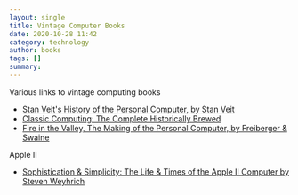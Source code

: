 ```yaml
---
layout: single
title: Vintage Computer Books 
date: 2020-10-28 11:42
category: technology 
author: books 
tags: []
summary: 
---
```


Various links to vintage computing books

- [Stan Veit's History of the Personal Computer, by Stan Veit](http://www.amazon.com/gp/product/1566640237)
- [Classic Computing: The Complete Historically Brewed](https://www.amazon.com/Complete-Historically-Brewed-David-Greelish/dp/0615538126)
- [Fire in the Valley, The Making of the Personal Computer, by Freiberger & Swaine](http://www.amazon.com/gp/product/0071358927)

Apple II

- [Sophistication & Simplicity: The Life & Times of the Apple II Computer by Steven Weyhrich](http://www.amazon.com/Sophistication-Simplicity-Times-Apple-Computer/dp/0986832278)